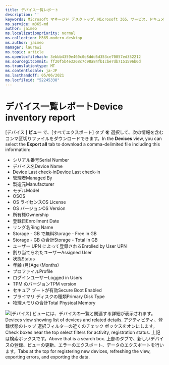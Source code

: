 ```yaml
---
title: デバイス一覧レポート
description: ''
keywords: Microsoft マネージド デスクトップ、Microsoft 365、サービス、ドキュメント
ms.service: m365-md
author: jaimeo
ms.localizationpriority: normal
ms.collection: M365-modern-desktop
ms.author: jaimeo
manager: laurawi
ms.topic: article
ms.openlocfilehash: 3ebbb4359e460c0e8ddd6d353ce70057ed352212
ms.sourcegitcommit: ff20f5b4e3268c7c98a84fb1cbe7db7151596b6d
ms.translationtype: MT
ms.contentlocale: ja-JP
ms.lasthandoff: 05/06/2021
ms.locfileid: "52245338"
---
```

# <a name="device-inventory-report"></a><span data-ttu-id="3a914-103">デバイス一覧レポート</span><span class="sxs-lookup"><span data-stu-id="3a914-103">Device inventory report</span></span>

<span data-ttu-id="3a914-104">[デバイス **] ビュー** で、[すべてエクスポート] タブ **を** 選択して、次の情報を含むコンマ区切りファイルをダウンロードできます。</span><span class="sxs-lookup"><span data-stu-id="3a914-104">In the **Devices** view, you can select the **Export all** tab to download a comma-delimited file including this information:</span></span>

- <span data-ttu-id="3a914-105">シリアル番号</span><span class="sxs-lookup"><span data-stu-id="3a914-105">Serial Number</span></span>
- <span data-ttu-id="3a914-106">デバイス名</span><span class="sxs-lookup"><span data-stu-id="3a914-106">Device Name</span></span>
- <span data-ttu-id="3a914-107">Device Last check-in</span><span class="sxs-lookup"><span data-stu-id="3a914-107">Device Last check-in</span></span>
- <span data-ttu-id="3a914-108">管理者</span><span class="sxs-lookup"><span data-stu-id="3a914-108">Managed By</span></span>
- <span data-ttu-id="3a914-109">製造元</span><span class="sxs-lookup"><span data-stu-id="3a914-109">Manufacturer</span></span>
- <span data-ttu-id="3a914-110">モデル</span><span class="sxs-lookup"><span data-stu-id="3a914-110">Model</span></span>
- <span data-ttu-id="3a914-111">OS</span><span class="sxs-lookup"><span data-stu-id="3a914-111">OS</span></span>
- <span data-ttu-id="3a914-112">OS ライセンス</span><span class="sxs-lookup"><span data-stu-id="3a914-112">OS License</span></span>
- <span data-ttu-id="3a914-113">OS バージョン</span><span class="sxs-lookup"><span data-stu-id="3a914-113">OS Version</span></span>
- <span data-ttu-id="3a914-114">所有権</span><span class="sxs-lookup"><span data-stu-id="3a914-114">Ownership</span></span>
- <span data-ttu-id="3a914-115">登録日</span><span class="sxs-lookup"><span data-stu-id="3a914-115">Enrollment Date</span></span>
- <span data-ttu-id="3a914-116">リング名</span><span class="sxs-lookup"><span data-stu-id="3a914-116">Ring Name</span></span>
- <span data-ttu-id="3a914-117">Storage - GB で無料</span><span class="sxs-lookup"><span data-stu-id="3a914-117">Storage - Free in GB</span></span>
- <span data-ttu-id="3a914-118">Storage - GB の合計</span><span class="sxs-lookup"><span data-stu-id="3a914-118">Storage - Total in GB</span></span>
- <span data-ttu-id="3a914-119">ユーザー UPN によって登録される</span><span class="sxs-lookup"><span data-stu-id="3a914-119">Enrolled by User UPN</span></span>
- <span data-ttu-id="3a914-120">割り当てられたユーザー</span><span class="sxs-lookup"><span data-stu-id="3a914-120">Assigned User</span></span>
- <span data-ttu-id="3a914-121">状態</span><span class="sxs-lookup"><span data-stu-id="3a914-121">Status</span></span>
- <span data-ttu-id="3a914-122">年齢 (月)</span><span class="sxs-lookup"><span data-stu-id="3a914-122">Age (Months)</span></span>
- <span data-ttu-id="3a914-123">プロファイル</span><span class="sxs-lookup"><span data-stu-id="3a914-123">Profile</span></span>
- <span data-ttu-id="3a914-124">ログインユーザー</span><span class="sxs-lookup"><span data-stu-id="3a914-124">Logged in Users</span></span>
- <span data-ttu-id="3a914-125">TPM のバージョン</span><span class="sxs-lookup"><span data-stu-id="3a914-125">TPM version</span></span>
- <span data-ttu-id="3a914-126">セキュア ブートが有効</span><span class="sxs-lookup"><span data-stu-id="3a914-126">Secure Boot Enabled</span></span>
- <span data-ttu-id="3a914-127">プライマリ ディスクの種類</span><span class="sxs-lookup"><span data-stu-id="3a914-127">Primary Disk Type</span></span>
- <span data-ttu-id="3a914-128">物理メモリの合計</span><span class="sxs-lookup"><span data-stu-id="3a914-128">Total Physical Memory</span></span> 

![<span data-ttu-id="3a914-129">[デバイス] ビューには、デバイスの一覧と関連する詳細が表示されます。</span><span class="sxs-lookup"><span data-stu-id="3a914-129">Devices view showing list of devices and related details.</span></span> <span data-ttu-id="3a914-130">アクティビティ、登録状態のトップ 選択フィルターの近くのチェック ボックスをオンにします。</span><span class="sxs-lookup"><span data-stu-id="3a914-130">Check boxes near the top select filters for activity, registration status.</span></span> <span data-ttu-id="3a914-131">上記は検索ボックスです。</span><span class="sxs-lookup"><span data-stu-id="3a914-131">Above that is a search box.</span></span> <span data-ttu-id="3a914-132">上部のタブで、新しいデバイスの登録、ビューの更新、エラーのエクスポート、データのエクスポートを行います。</span><span class="sxs-lookup"><span data-stu-id="3a914-132">Tabs at the top for registering new devices, refreshing the view, exporting errors, and exporting the data.</span></span> ](../../media/mmd-devices-view.png)

